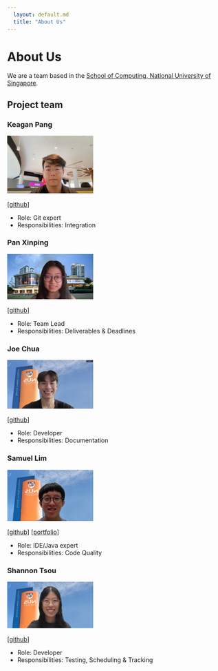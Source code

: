 ```yaml
---
  layout: default.md
  title: "About Us"
---
```


# About Us

We are a team based in the [School of Computing, National University of Singapore](http://www.comp.nus.edu.sg).

## Project team

### Keagan Pang

<img src="images/keaganpzh.png" width="200px">

[[github](https://github.com/keaganpzh)]

* Role: Git expert
* Responsibilities: Integration

### Pan Xinping

<img src="images/p-xp.png" width="200px">

[[github](http://github.com/p-xp)]

* Role: Team Lead
* Responsibilities: Deliverables & Deadlines

### Joe Chua

<img src="images/wasjoe1.png" width="200px">

[[github](http://github.com/wasjoe1)]

* Role: Developer
* Responsibilities: Documentation

### Samuel Lim

<img src="images/samuelim01.png" width="200px">

[[github](http://github.com/samuelim01)]
[[portfolio](team/samuelim01.md)]

* Role: IDE/Java expert
* Responsibilities: Code Quality

### Shannon Tsou

<img src="images/tllshan.png" width="200px">

[[github](http://github.com/tllshan)]

* Role: Developer
* Responsibilities: Testing, Scheduling & Tracking
